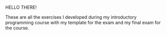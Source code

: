 HELLO THERE!

These are all the exercises I developed during my introductory programming course 
with my template for the exam and my final exam for the course. 
